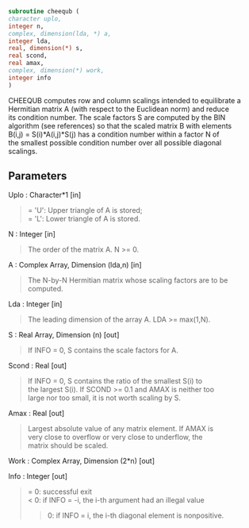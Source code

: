 ```fortran  
subroutine cheequb (  
character uplo,  
integer n,  
complex, dimension(lda, *) a,  
integer lda,  
real, dimension(*) s,  
real scond,  
real amax,  
complex, dimension(*) work,  
integer info  
)  
```  
  
CHEEQUB computes row and column scalings intended to equilibrate a  
Hermitian matrix A (with respect to the Euclidean norm) and reduce  
its condition number. The scale factors S are computed by the BIN  
algorithm (see references) so that the scaled matrix B with elements  
B(i,j) = S(i)*A(i,j)*S(j) has a condition number within a factor N of  
the smallest possible condition number over all possible diagonal  
scalings.  
  
## Parameters  
Uplo : Character*1 [in]  
> = 'U':  Upper triangle of A is stored;  
> = 'L':  Lower triangle of A is stored.  
  
N : Integer [in]  
> The order of the matrix A. N >= 0.  
  
A : Complex Array, Dimension (lda,n) [in]  
> The N-by-N Hermitian matrix whose scaling factors are to be  
> computed.  
  
Lda : Integer [in]  
> The leading dimension of the array A. LDA >= max(1,N).  
  
S : Real Array, Dimension (n) [out]  
> If INFO = 0, S contains the scale factors for A.  
  
Scond : Real [out]  
> If INFO = 0, S contains the ratio of the smallest S(i) to  
> the largest S(i). If SCOND >= 0.1 and AMAX is neither too  
> large nor too small, it is not worth scaling by S.  
  
Amax : Real [out]  
> Largest absolute value of any matrix element. If AMAX is  
> very close to overflow or very close to underflow, the  
> matrix should be scaled.  
  
Work : Complex Array, Dimension (2*n) [out]  
  
Info : Integer [out]  
> = 0:  successful exit  
> < 0:  if INFO = -i, the i-th argument had an illegal value  
> > 0:  if INFO = i, the i-th diagonal element is nonpositive.  
  
